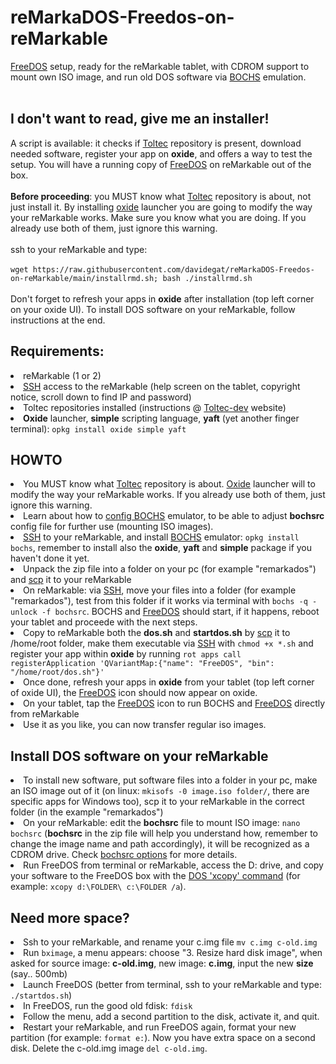 # reMarkaDOS-Freedos-on-reMarkable
<a href="https://www.freedos.org/">FreeDOS</a> setup, ready for the reMarkable tablet, with CDROM support to mount own ISO image, and run old DOS software via <a href="https://bochs.sourceforge.io/">BOCHS</a> emulation.<br>
<br>
<h2>I don't want to read, give me an installer!</h2>
A script is available: it checks if <a href="https://toltec-dev.org/">Toltec</a> repository is present, download needed software, register your app on <b>oxide</b>, and offers a way to test the setup. You will have a running copy of <a href="https://www.freedos.org/">FreeDOS</a> on reMarkable out of the box.<br><br><b>Before proceeding</b>: you MUST know what <a href="https://toltec-dev.org/">Toltec</a> repository is about, not just install it. By installing <a href="https://github.com/Eeems/oxide">oxide</a> launcher you are going to modify the way your reMarkable works. Make sure you know what you are doing. If you already use both of them, just ignore this warning.<br><br>
ssh to your reMarkable and type:<br><br>
<code>wget https://raw.githubusercontent.com/davidegat/reMarkaDOS-Freedos-on-reMarkable/main/installrmd.sh; bash ./installrmd.sh</code><br><br>
Don't forget to refresh your apps in <b>oxide</b> after installation (top left corner on your oxide UI). To install DOS software on your reMarkable, follow instructions at the end.
<h2>Requirements:</h2>
<li>reMarkable (1 or 2)
<li><a href="https://man7.org/linux/man-pages/man1/ssh.1.html">SSH</a> access to the reMarkable (help screen on the tablet, copyright notice, scroll down to find IP and password)
<li>Toltec repositories installed (instructions @ <a href="https://toltec-dev.org/">Toltec-dev</a> website)
<li><b>Oxide</b> launcher, <b>simple</b> scripting language, <b>yaft</b> (yet another finger terminal): <code>opkg install oxide simple yaft</code>
<h2>HOWTO</h2>
<li>You MUST know what <a href="https://toltec-dev.org/">Toltec</a> repository is about. <a href="https://github.com/Eeems/oxide">Oxide</a> launcher will to modify the way your reMarkable works. If you already use both of them, just ignore this warning.
<li>Learn about how to <a href="https://bochs.sourceforge.io/doc/docbook/user/bochsrc.html">config BOCHS</a> emulator, to be able to adjust <b>bochsrc</b> config file for further use (mounting ISO images).
<li><a href="https://man7.org/linux/man-pages/man1/ssh.1.html">SSH</a> to your reMarkable, and install <a href="https://bochs.sourceforge.io/">BOCHS</a> emulator: <code>opkg install bochs</code>, remember to install also the <b>oxide</b>, <b>yaft</b> and <b>simple</b> package if you haven't done it yet.
<li>Unpack the zip file into a folder on your pc (for example "remarkados") and <a href="https://linux.die.net/man/1/scp">scp</a> it to your reMarkable
<li>On reMarkable: via <a href="https://man7.org/linux/man-pages/man1/ssh.1.html">SSH</a>, move your files into a folder (for example "remarkados"), test from this folder if it works via terminal with <code>bochs -q -unlock -f bochsrc</code>. BOCHS and <a href="https://www.freedos.org/">FreeDOS</a> should start, if it happens, reboot your tablet and proceede with the next steps.
<li>Copy to reMarkable both the <b>dos.sh</b> and <b>startdos.sh</b> by <a href="https://linux.die.net/man/1/scp">scp</a> it to /home/root folder, make them executable via <a href="https://man7.org/linux/man-pages/man1/ssh.1.html">SSH</a> with <code>chmod +x *.sh</code> and register your app within <b>oxide</b> by running <code>rot apps call registerApplication 'QVariantMap:{"name": "FreeDOS", "bin": "/home/root/dos.sh"}'</code>
<li>Once done, refresh your apps in <b>oxide</b> from your tablet (top left corner of oxide UI), the <a href="https://www.freedos.org/">FreeDOS</a> icon should now appear on oxide.
<li>On your tablet, tap the <a href="https://www.freedos.org/">FreeDOS</a> icon to run BOCHS and <a href="https://www.freedos.org/">FreeDOS</a> directly from reMarkable
<li>Use it as you like, you can now transfer regular iso images.
  <h2>Install DOS software on your reMarkable</h2>
<li>To install new software, put software files into a folder in your pc, make an ISO image out of it (on linux: <code>mkisofs -0 image.iso folder/</code>, there are specific apps for Windows too), scp it to your reMarkable in the correct folder (in the example "remarkados")
<li>On your reMarkable: edit the <b>bochsrc</b> file to mount ISO image: <code>nano bochsrc</code> (<b>bochsrc</b> in the zip file will help you understand how, remember to change the image name and path accordingly), it will be recognized as a CDROM drive. Check <a href="https://bochs.sourceforge.io/doc/docbook/user/bochsrc.html">bochsrc options</a> for more details.
<li>Run FreeDOS from terminal or reMarkable, access the D: drive, and copy your software to the FreeDOS box with the <a href="https://home.csulb.edu/~murdock/xcopy.html">DOS 'xcopy' command</a> (for example: <code>xcopy d:\FOLDER\ c:\FOLDER /a</code>).
  <h2>Need more space?</h2>
<li>Ssh to your reMarkable, and rename your c.img file <code>mv c.img c-old.img</code>
<li>Run <code>bximage</code>, a menu appears: choose "3. Resize hard disk image", when asked for source image: <b>c-old.img</b>, new image: <b>c.img</b>, input the new <b>size</b> (say.. 500mb)
<li>Launch FreeDOS (better from terminal, ssh to your reMarkable and type: <code>./startdos.sh</code>)
<li>In FreeDOS, run the good old fdisk: <code>fdisk</code>
<li>Follow the menu, add a second partition to the disk, activate it, and quit.
<li>Restart your reMarkable, and run FreeDOS again, format your new partition (for example: <code>format e:</code>). Now you have extra space on a second disk. Delete the c-old.img image <code>del c-old.img</code>.
